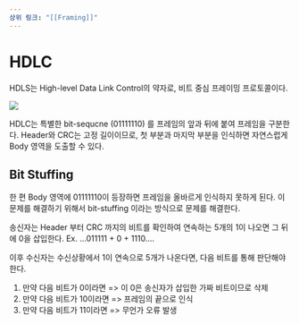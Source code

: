 ```yaml
---
상위 링크: "[[Framing]]"
---
```

# HDLC
HDLS는 High-level Data Link Control의 약자로, 비트 중심 프레이밍 프로토콜이다.

![](https://i.imgur.com/Uh2v0XC.png)

HDLC는 특별한 bit-sequcne (01111110) 를 프레임의 앞과 뒤에 붙여 프레임을 구분한다. Header와 CRC는 고정 길이이므로, 첫 부분과 마지막 부분을 인식하면 자연스럽게 Body 영역을 도출할 수 있다.

## Bit Stuffing
한 편 Body 영역에 01111110이 등장하면 프레임을 올바르게 인식하지 못하게 된다. 이 문제를 해결하기 위해서 bit-stuffing 이라는 방식으로 문제를 해결한다.

송신자는 Header 부터 CRC 까지의 비트를 확인하여 연속하는 5개의 1이 나오면 그 뒤에 0을 삽입한다.
Ex. ...011111 + 0 + 1110....

이후 수신자는 수신상황에서 1이 연속으로 5개가 나온다면, 다음 비트를 통해 판단해야한다.
1. 만약 다음 비트가 0이라면 => 이 0은 송신자가 삽입한 가짜 비트이므로 삭제
2. 만약 다음 비트가 10이라면 => 프레임의 끝으로 인식
3. 만약 다음 비트가 11이라면 => 무언가 오류 발생